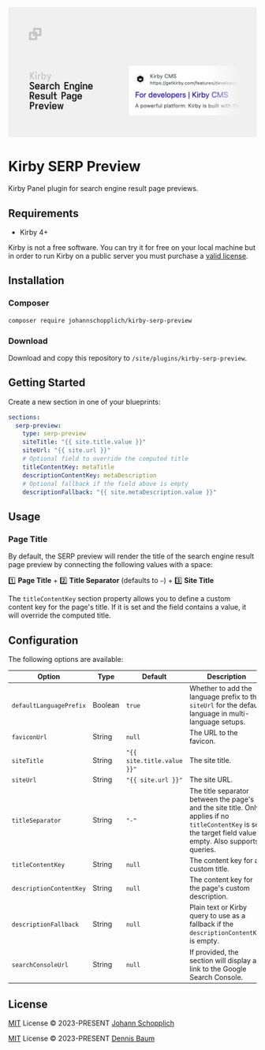 ![Kirby Search Engine Result Page Preview](./.github/kirby-serp-preview.png)

# Kirby SERP Preview

Kirby Panel plugin for search engine result page previews.

## Requirements

- Kirby 4+

Kirby is not a free software. You can try it for free on your local machine but in order to run Kirby on a public server you must purchase a [valid license](https://getkirby.com/buy).

## Installation

### Composer

```bash
composer require johannschopplich/kirby-serp-preview
```

### Download

Download and copy this repository to `/site/plugins/kirby-serp-preview`.

## Getting Started

Create a new section in one of your blueprints:

```yml
sections:
  serp-preview:
    type: serp-preview
    siteTitle: "{{ site.title.value }}"
    siteUrl: "{{ site.url }}"
    # Optional field to override the computed title
    titleContentKey: metaTitle
    descriptionContentKey: metaDescription
    # Optional fallback if the field above is empty
    descriptionFallback: "{{ site.metaDescription.value }}"
```

## Usage

### Page Title

By default, the SERP preview will render the title of the search engine result page preview by connecting the following values with a space:

1️⃣ **Page Title** + 2️⃣ **Title Separator** (defaults to `–`) + 3️⃣ **Site Title**

The `titleContentKey` section property allows you to define a custom content key for the page's title. If it is set and the field contains a value, it will override the computed title.

## Configuration

The following options are available:

| Option                  | Type    | Default                    | Description                                                                                                                                                    |
| ----------------------- | ------- | -------------------------- | -------------------------------------------------------------------------------------------------------------------------------------------------------------- |
| `defaultLanguagePrefix` | Boolean | `true`                     | Whether to add the language prefix to the `siteUrl` for the default language in multi-language setups.                                                         |
| `faviconUrl`            | String  | `null`                     | The URL to the favicon.                                                                                                                                        |
| `siteTitle`             | String  | `"{{ site.title.value }}"` | The site title.                                                                                                                                                |
| `siteUrl`               | String  | `"{{ site.url }}"`         | The site URL.                                                                                                                                                  |
| `titleSeparator`        | String  | `"-"`                      | The title separator between the page's and the site title. Only applies if no `titleContentKey` is set the target field value is empty. Also supports queries. |
| `titleContentKey`       | String  | `null`                     | The content key for a custom title.                                                                                                                            |
| `descriptionContentKey` | String  | `null`                     | The content key for the page's custom description.                                                                                                             |
| `descriptionFallback`   | String  | `null`                     | Plain text or Kirby query to use as a fallback if the `descriptionContentKey` is empty.                                                                        |
| `searchConsoleUrl`      | String  | `null`                     | If provided, the section will display a link to the Google Search Console.                                                                                     |

## License

[MIT](./LICENSE) License © 2023-PRESENT [Johann Schopplich](https://github.com/johannschopplich)

[MIT](./LICENSE) License © 2023-PRESENT [Dennis Baum](https://github.com/dennisbaum)
